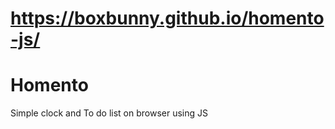 # https://boxbunny.github.io/homento-js/

# Homento
Simple clock and To do list on browser using JS

